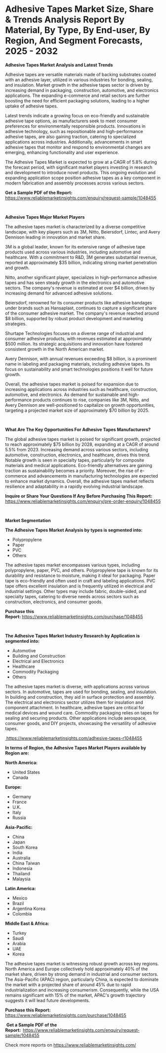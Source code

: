<p><h1>Adhesive Tapes Market Size, Share & Trends Analysis Report By Material, By Type, By End-user, By Region, And Segment Forecasts, 2025 - 2032</h1></p><p><strong>Adhesive Tapes Market Analysis and Latest Trends</strong></p>
<p><p>Adhesive tapes are versatile materials made of backing substrates coated with an adhesive layer, utilized in various industries for bonding, sealing, and insulation. Market growth in the adhesive tapes sector is driven by increasing demand in packaging, construction, automotive, and electronics applications. The expanding e-commerce and retail sectors are further boosting the need for efficient packaging solutions, leading to a higher uptake of adhesive tapes.</p><p>Latest trends indicate a growing focus on eco-friendly and sustainable adhesive tape options, as manufacturers seek to meet consumer preferences for environmentally responsible products. Innovations in adhesive technology, such as repositionable and high-performance adhesive tapes, are also gaining traction, catering to specialized applications across industries. Additionally, advancements in smart adhesive tapes that monitor and respond to environmental changes are emerging, enhancing functionality and user experience.</p><p>The Adhesive Tapes Market is expected to grow at a CAGR of 5.8% during the forecast period, with significant market players investing in research and development to introduce novel products. This ongoing evolution and expanding application scope position adhesive tapes as a key component in modern fabrication and assembly processes across various sectors.</p></p>
<p><strong>Get a Sample PDF of the Report:&nbsp;</strong> <a href="https://www.reliablemarketinsights.com/enquiry/request-sample/1048455?utm_campaign=2231&utm_medium=2&utm_source=Github&utm_content=ia&utm_term=30012025&utm_id=adhesive-tapes">https://www.reliablemarketinsights.com/enquiry/request-sample/1048455</a></p>
<p>&nbsp;</p>
<p><strong>Adhesive Tapes Major Market Players</strong></p>
<p><p>The adhesive tapes market is characterized by a diverse competitive landscape, with key players such as 3M, Nitto, Beiersdorf, Lintec, and Avery Dennison leading in innovation and market share. </p><p>3M is a global leader, known for its extensive range of adhesive tape products used across various industries, including automotive and healthcare. With a commitment to R&D, 3M generates substantial revenue, reported at approximately $35 billion, indicating strong market penetration and growth.</p><p>Nitto, another significant player, specializes in high-performance adhesive tapes and has seen steady growth in the electronics and automotive sectors. The company's revenue is estimated at over $4 billion, driven by increasing demand for advanced adhesive solutions.</p><p>Beiersdorf, renowned for its consumer products like adhesive bandages under brands such as Hansaplast, continues to capture a significant share of the consumer adhesive market. The company's revenue reached around $8 billion, supported by robust product development and marketing strategies.</p><p>Shurtape Technologies focuses on a diverse range of industrial and consumer adhesive products, with revenues estimated at approximately $500 million. Its strategic acquisitions and innovation have fostered consistent growth in the North American market.</p><p>Avery Dennison, with annual revenues exceeding $8 billion, is a prominent name in labeling and packaging materials, including adhesive tapes. Its focus on sustainability and smart technologies positions it well for future growth.</p><p>Overall, the adhesive tapes market is poised for expansion due to increasing applications across industries such as healthcare, construction, automotive, and electronics. As demand for sustainable and high-performance products continues to rise, companies like 3M, Nitto, and Avery Dennison are well-positioned to capitalize on growth opportunities, targeting a projected market size of approximately $70 billion by 2025.</p></p>
<p>&nbsp;</p>
<p><strong>What Are The Key Opportunities For Adhesive Tapes Manufacturers?</strong></p>
<p><p>The global adhesive tapes market is poised for significant growth, projected to reach approximately $75 billion by 2028, expanding at a CAGR of around 5.5% from 2023. Increasing demand across various sectors, including automotive, construction, electronics, and healthcare, drives this trend. Notable growth is seen in specialty tapes, particularly for composite materials and medical applications. Eco-friendly alternatives are gaining traction as sustainability becomes a priority. Moreover, the rise of e-commerce and advancements in manufacturing technologies are expected to enhance market dynamics. Overall, the adhesive tapes market reflects resilience and adaptability in a rapidly evolving industrial landscape.</p></p>
<p><strong>Inquire or Share Your Questions If Any Before Purchasing This Report:</strong> <a href="https://www.reliablemarketinsights.com/enquiry/pre-order-enquiry/1048455?utm_campaign=2231&utm_medium=2&utm_source=Github&utm_content=ia&utm_term=30012025&utm_id=adhesive-tapes">https://www.reliablemarketinsights.com/enquiry/pre-order-enquiry/1048455</a></p>
<p>&nbsp;</p>
<p><strong>Market Segmentation</strong></p>
<p><strong>The Adhesive Tapes Market Analysis by types is segmented into:</strong></p>
<p><ul><li>Polypropylene</li><li>Paper</li><li>PVC</li><li>Others</li></ul></p>
<p><p>The adhesive tapes market encompasses various types, including polypropylene, paper, PVC, and others. Polypropylene tape is known for its durability and resistance to moisture, making it ideal for packaging. Paper tape is eco-friendly and often used in craft and labeling applications. PVC tape offers excellent insulation and is frequently utilized in electrical and industrial settings. Other types may include fabric, double-sided, and specialty tapes, catering to diverse needs across sectors such as construction, electronics, and consumer goods.</p></p>
<p><strong>Purchase this Report:&nbsp;</strong><a href="https://www.reliablemarketinsights.com/purchase/1048455?utm_campaign=2231&utm_medium=2&utm_source=Github&utm_content=ia&utm_term=30012025&utm_id=adhesive-tapes">https://www.reliablemarketinsights.com/purchase/1048455</a></p>
<p>&nbsp;</p>
<p><strong>The Adhesive Tapes Market Industry Research by Application is segmented into:</strong></p>
<p><ul><li>Automotive</li><li>Building and Construction</li><li>Electrical and Electronics</li><li>Healthcare</li><li>Commodity Packaging</li><li>Others</li></ul></p>
<p><p>The adhesive tapes market is diverse, with applications across various sectors. In automotive, tapes are used for bonding, sealing, and insulation. In building and construction, they aid in surface protection and assembly. The electrical and electronics sector utilizes them for insulation and component attachment. In healthcare, adhesive tapes are critical for medical devices and wound care. Commodity packaging relies on tapes for sealing and securing products. Other applications include aerospace, consumer goods, and DIY projects, showcasing the versatility of adhesive tapes.</p></p>
<p><a href="https://www.reliablemarketinsights.com/adhesive-tapes-r1048455?utm_campaign=2231&utm_medium=2&utm_source=Github&utm_content=ia&utm_term=30012025&utm_id=adhesive-tapes">&nbsp;https://www.reliablemarketinsights.com/adhesive-tapes-r1048455</a></p>
<p><strong>In terms of Region, the Adhesive Tapes Market Players available by Region are:</strong></p>
<p>
    <p> <strong> North America: </strong>
        <ul>
            <li>United States</li>
            <li>Canada</li>
        </ul>
        </p> 
    <p> <strong> Europe: </strong>
        <ul>
            <li>Germany</li>
            <li>France</li>
            <li>U.K.</li>
            <li>Italy</li>
            <li>Russia</li>
        </ul>
        </p> 
    <p> <strong> Asia-Pacific: </strong>
        <ul>
            <li>China</li>
            <li>Japan</li>
            <li>South Korea</li>
            <li>India</li>
            <li>Australia</li>
            <li>China Taiwan</li>
            <li>Indonesia</li>
            <li>Thailand</li>
            <li>Malaysia</li>
        </ul>
        </p> 
    <p> <strong> Latin America: </strong>
        <ul>
            <li>Mexico</li>
            <li>Brazil</li>
            <li>Argentina Korea</li>
            <li>Colombia</li>
        </ul>
        </p> 
    <p> <strong> Middle East & Africa: </strong>
        <ul>
            <li>Turkey</li>
            <li>Saudi</li>
            <li>Arabia</li>
            <li>UAE</li>
            <li>Korea</li>
        </ul>
    </p>
    </p>
<p><p>The adhesive tapes market is witnessing robust growth across key regions. North America and Europe collectively hold approximately 40% of the market share, driven by strong demand in industrial and consumer sectors. The Asia-Pacific (APAC) region, particularly China, is expected to dominate the market with a projected share of around 45% due to rapid industrialization and increasing consumerism. Consequently, while the USA remains significant with 15% of the market, APAC's growth trajectory suggests it will lead future developments.</p></p>
<p><strong>Purchase this Report: </strong><a href="https://www.reliablemarketinsights.com/purchase/1048455?utm_campaign=2231&utm_medium=2&utm_source=Github&utm_content=ia&utm_term=30012025&utm_id=adhesive-tapes">https://www.reliablemarketinsights.com/purchase/1048455</a></p>
<p>&nbsp;<strong>Get a Sample PDF of the Report:&nbsp;&nbsp;</strong><a href="https://www.reliablemarketinsights.com/enquiry/request-sample/1048455?utm_campaign=2231&utm_medium=2&utm_source=Github&utm_content=ia&utm_term=30012025&utm_id=adhesive-tapes">https://www.reliablemarketinsights.com/enquiry/request-sample/1048455</a></p>
<p><strong></strong></p>
<p>Check more reports on <a href="https://www.reliablemarketinsights.com/?utm_campaign=2231&utm_medium=2&utm_source=Github&utm_content=ia&utm_term=30012025&utm_id=adhesive-tapes">https://www.reliablemarketinsights.com/</a></p>
